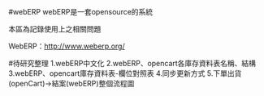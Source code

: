#webERP
webERP是一套opensource的系統

本區為記錄使用上之相關問題



WebERP：http://www.weberp.org/


#待研究整理
1.webERP中文化
2.webERP、opencart各庫存資料表名稱、結構
3.webERP、opencart庫存資料表-欄位對照表
4.同步更新方式
5.下單出貨(openCart)→結案(webERP)整個流程圖
